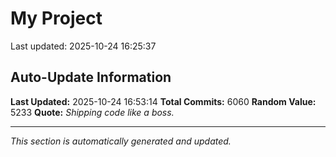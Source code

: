# My Project


Last updated: 2025-10-24 16:25:37



















































































































































































































































































































































































































































































































































































































































































































































































































































































































































































































































































































































































































































































































































































































































































































































































































































































































































































































































































































































































































































































































































































































































































































































































































































































































































































































































































































































































































































































































































































































































































































































































































































































































































































































































































































































































































































































































































































































































































































































































































































































































































































































































































































































































































































































































































































































































































































































































































































































































































































































































































































































































































































































































































































































































































































































































































































































































































































































































































































































































































































































































































































































































































































































































































































































































































































































































































































## Auto-Update Information

**Last Updated:** 2025-10-24 16:53:14
**Total Commits:** 6060
**Random Value:** 5233
**Quote:** _Shipping code like a boss._

---
_This section is automatically generated and updated._